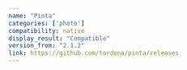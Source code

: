 ```yaml
---
name: "Pinta"
categories: ['photo']
compatibility: native
display_result: "Compatible"
version_from: "2.1.2"
link: https://github.com/tordona/pinta/releases
---
```

